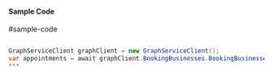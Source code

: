 #### Sample Code
#sample-code 

```C#

GraphServiceClient graphClient = new GraphServiceClient();
var appointments = await graphClient.BookingBusinesses.BookingBusinesses.Appointments.Request().GetAsync();
*** 

```